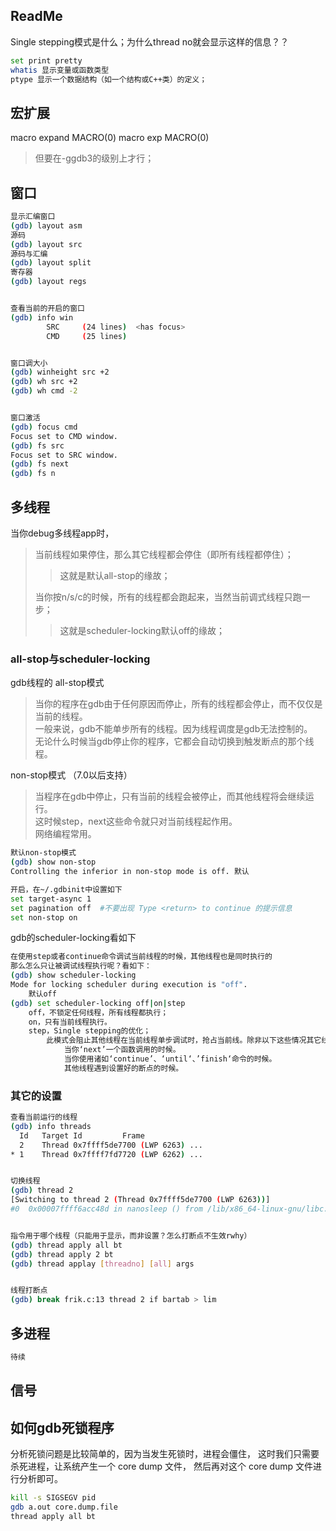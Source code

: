 
## ReadMe

Single stepping模式是什么；为什么thread no就会显示这样的信息？？

```bash
set print pretty 
whatis 显示变量或函数类型
ptype 显示一个数据结构（如一个结构或C++类）的定义；
```

## 宏扩展
macro expand MACRO(0)
macro exp MACRO(0)
> 但要在-ggdb3的级别上才行；

## 窗口

```bash
显示汇编窗口
(gdb) layout asm
源码
(gdb) layout src
源码与汇编
(gdb) layout split
寄存器
(gdb) layout regs


查看当前的开启的窗口
(gdb) info win 
        SRC     (24 lines)  <has focus>
        CMD     (25 lines)


窗口调大小
(gdb) winheight src +2
(gdb) wh src +2
(gdb) wh cmd -2


窗口激活
(gdb) focus cmd
Focus set to CMD window.
(gdb) fs src
Focus set to SRC window.
(gdb) fs next
(gdb) fs n
```

## 多线程

当你debug多线程app时，
> 当前线程如果停住，那么其它线程都会停住（即所有线程都停住）；
>> 这就是默认all-stop的缘故；
> 
> 当你按n/s/c的时候，所有的线程都会跑起来，当然当前调式线程只跑一步；
>> 这就是scheduler-locking默认off的缘故；

### all-stop与scheduler-locking
gdb线程的
all-stop模式
> 当你的程序在gdb由于任何原因而停止，所有的线程都会停止，而不仅仅是当前的线程。  
> 一般来说，gdb不能单步所有的线程。因为线程调度是gdb无法控制的。  
> 无论什么时候当gdb停止你的程序，它都会自动切换到触发断点的那个线程。  

non-stop模式 （7.0以后支持）
> 当程序在gdb中停止，只有当前的线程会被停止，而其他线程将会继续运行。  
> 这时候step，next这些命令就只对当前线程起作用。  
> 网络编程常用。

```bash
默认non-stop模式
(gdb) show non-stop 
Controlling the inferior in non-stop mode is off. 默认

开启，在~/.gdbinit中设置如下
set target-async 1 
set pagination off  #不要出现 Type <return> to continue 的提示信息 
set non-stop on
```

gdb的scheduler-locking看如下
```bash
在使用step或者continue命令调试当前线程的时候，其他线程也是同时执行的
那么怎么只让被调试线程执行呢？看如下：
(gdb) show scheduler-locking
Mode for locking scheduler during execution is "off". 
	默认off
(gdb) set scheduler-locking off|on|step 
	off，不锁定任何线程，所有线程都执行；
	on，只有当前线程执行。
	step，Single stepping的优化；
		此模式会阻止其他线程在当前线程单步调试时，抢占当前线。除非以下这些情况其它线程会抢占；
			当你‘next’一个函数调用的时候。
			当你使用诸如‘continue’、‘until‘、’finish‘命令的时候。
			其他线程遇到设置好的断点的时候。

```


### 其它的设置
```bash
查看当前运行的线程
(gdb) info threads 
  Id   Target Id         Frame 
  2    Thread 0x7ffff5de7700 (LWP 6263) ...
* 1    Thread 0x7ffff7fd7720 (LWP 6262) ...


切换线程
(gdb) thread 2
[Switching to thread 2 (Thread 0x7ffff5de7700 (LWP 6263))]
#0  0x00007ffff6acc48d in nanosleep () from /lib/x86_64-linux-gnu/libc.so.6


指令用于哪个线程（只能用于显示，而非设置？怎么打断点不生效rwhy）
(gdb) thread apply all bt
(gdb) thread apply 2 bt
(gdb) thread applay [threadno] [all] args


线程打断点
(gdb) break frik.c:13 thread 2 if bartab > lim
```

## 多进程

```bash
待续
```

## 信号

## 如何gdb死锁程序
分析死锁问题是比较简单的，因为当发生死锁时，进程会僵住，
这时我们只需要杀死进程，让系统产生一个 core dump 文件，
然后再对这个 core dump 文件进行分析即可。

```bash
kill -s SIGSEGV pid
gdb a.out core.dump.file
thread apply all bt
```

